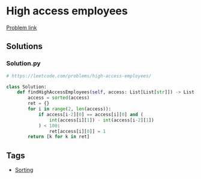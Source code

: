 # High access employees

[Problem link](https://leetcode.com/problems/high-access-employees/)

## Solutions


### Solution.py
```py
# https://leetcode.com/problems/high-access-employees/

class Solution:
    def findHighAccessEmployees(self, access: List[List[str]]) -> List[str]:
        access = sorted(access)
        ret = {}
        for i in range(2, len(access)):
            if access[i-2][0] == access[i][0] and (
                int(access[i][1]) - int(access[i-2][1])
            ) < 100:
                ret[access[i][0]] = 1
        return [k for k in ret]
```
## Tags

* [Sorting](/Collections/sorting.md#sorting)
